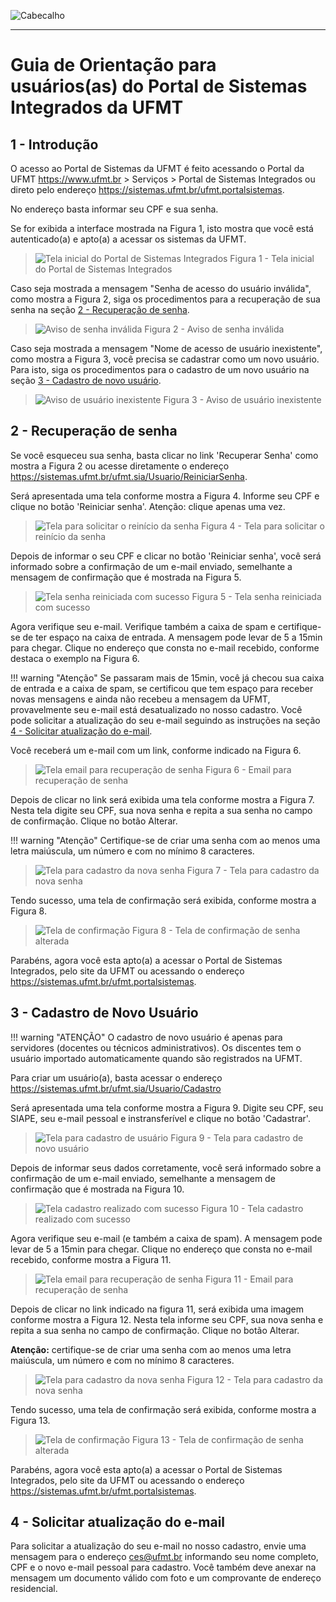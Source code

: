 ![Cabecalho](images/cabecalho.png "Cabecalho da UFMT")

---

# Guia de Orientação para usuários(as) do Portal de Sistemas Integrados da UFMT

## 1 - Introdução

O acesso ao Portal de Sistemas da UFMT é feito acessando o Portal da UFMT <https://www.ufmt.br> > Serviços > Portal de Sistemas Integrados ou direto pelo endereço <https://sistemas.ufmt.br/ufmt.portalsistemas>.

No endereço basta informar seu CPF e sua senha.

Se for exibida a interface mostrada na Figura 1, isto mostra que você está autenticado(a) e apto(a) a acessar os sistemas da UFMT.

> ![Tela inicial do Portal de Sistemas Integrados](images/portalsistemas-01.png "Tela inicial do Portal de Sistemas Integrados")
> Figura 1 - Tela inicial do Portal de Sistemas Integrados

Caso seja mostrada a mensagem "Senha de acesso do usuário inválida", como mostra a Figura 2, siga os procedimentos para a recuperação de sua senha
na seção [2 - Recuperação de senha](#2-recuperacao-de-senha).

> ![Aviso de senha inválida](images/senhaerrada-01.png "Aviso de senha inválida")
> Figura 2 - Aviso de senha inválida

Caso seja mostrada a mensagem "Nome de acesso de usuário inexistente", como mostra a Figura 3, você precisa se cadastrar como um novo usuário.
Para isto, siga os procedimentos para o cadastro de um novo usuário na seção [3 - Cadastro de novo usuário](#3-cadastro-de-novo-usuario).

> ![Aviso de usuário inexistente](images/semusuario-01.png "Aviso de usuário inexistente")
> Figura 3 - Aviso de usuário inexistente


## 2 - Recuperação de senha

Se você esqueceu sua senha, basta clicar no link 'Recuperar Senha' como mostra a Figura 2 ou acesse diretamente o endereço <https://sistemas.ufmt.br/ufmt.sia/Usuario/ReiniciarSenha>.

Será apresentada uma tela conforme mostra a Figura 4. Informe seu CPF e clique no botão 'Reiniciar senha'. Atenção: clique apenas uma vez.

> ![Tela para solicitar o reinício da senha](images/reiniciosenha-01.png "Tela para recuperação de senha com campo CPF e o botão Reinciar senha")
> Figura 4 - Tela para solicitar o reinício da senha

Depois de informar o seu CPF e clicar no botão 'Reiniciar senha', você será informado sobre a confirmação de um e-mail enviado, semelhante a mensagem de confirmação que é mostrada na Figura 5.

> ![Tela senha reiniciada com sucesso](images/reiniciosenha-02.png "Tela para recuperação de senha com campo CPF e o botão Reinciar senha com aviso de sucesso")
> Figura 5 - Tela senha reiniciada com sucesso

Agora verifique seu e-mail. Verifique também a caixa de spam e certifique-se de ter espaço na caixa de entrada.
A mensagem pode levar de 5 a 15min para chegar. Clique no endereço que consta no e-mail recebido, conforme destaca o exemplo na Figura 6.

!!! warning "Atenção"
    Se passaram mais de 15min, você já checou sua caixa de entrada e a caixa de spam, se certificou que tem espaço para receber novas mensagens e ainda não recebeu a mensagem da UFMT, provavelmente seu e-mail está desatualizado no nosso cadastro.
    Você pode solicitar a atualização do seu e-mail seguindo as instruções na seção [4 - Solicitar atualização do e-mail](#4-solicitar-atualizacao-do-e-mail).

Você receberá um e-mail com um link, conforme indicado na Figura 6.

> ![Tela email para recuperação de senha](images/reiniciosenha-03.png "Mensagem de e-mail da UFMT com o link para alterar a senha")
> Figura 6 - Email para recuperação de senha

Depois de clicar no link será exibida uma tela conforme mostra a Figura 7. Nesta tela digite seu CPF, sua nova senha e repita a sua senha no campo de confirmação.
Clique no botão Alterar.

!!! warning "Atenção"
    Certifique-se de criar uma senha com ao menos uma letra maiúscula, um número e com no mínimo 8 caracteres.

> ![Tela para cadastro da nova senha](images/reiniciosenha-04.png "Tela para cadastro da nova senha com os campos cpf, senha e repetição de senha")
> Figura 7 - Tela para cadastro da nova senha

Tendo sucesso, uma tela de confirmação será exibida, conforme mostra a Figura 8.

> ![Tela de confirmação](images/reiniciosenha-05.png "Tela com a confirmação de senha alterada")
> Figura 8 - Tela de confirmação de senha alterada

Parabéns, agora você esta apto(a) a acessar o Portal de Sistemas Integrados, pelo site da UFMT ou acessando o endereço <https://sistemas.ufmt.br/ufmt.portalsistemas>.


## 3 - Cadastro de Novo Usuário

!!! warning "ATENÇÃO"
    O cadastro de novo usuário é apenas para servidores (docentes ou técnicos administrativos). Os discentes tem o usuário importado automaticamente quando são registrados na UFMT.

Para criar um usuário(a), basta acessar o endereço <https://sistemas.ufmt.br/ufmt.sia/Usuario/Cadastro>

Será apresentada uma tela conforme mostra a Figura 9. Digite seu CPF, seu SIAPE, seu e-mail pessoal e instransferível e clique no botão 'Cadastrar'.

> ![Tela para cadastro de usuário](images/novousuario-01.png "Tela para cadastro de novo usuário com CPF, siape e e-mail para contato")
> Figura 9 - Tela para cadastro de novo usuário

Depois de informar seus dados corretamente, você será informado sobre a confirmação de um e-mail enviado, semelhante a mensagem de confirmação que é mostrada na Figura 10.

> ![Tela cadastro realizado com sucesso](images/novousuario-02.png "Tela de cadastro realizado com aviso de sucesso")
> Figura 10 - Tela cadastro realizado com sucesso

Agora verifique seu e-mail (e também a caixa de spam). A mensagem pode levar de 5 a 15min para chegar. Clique no endereço que consta no e-mail recebido, conforme mostra a Figura 11.

> ![Tela email para recuperação de senha](images/novousuario-03.png "Mensagem de e-mail da UFMT com o link para alterar a senha")
> Figura 11 - Email para recuperação de senha

Depois de clicar no link indicado na figura 11, será exibida uma imagem conforme mostra a Figura 12. Nesta tela informe seu CPF, sua nova senha e repita a sua senha no campo de confirmação.
Clique no botão Alterar.

**Atenção:** certifique-se de criar uma senha com ao menos uma letra maiúscula, um número e com no mínimo 8 caracteres.

> ![Tela para cadastro da nova senha](images/reiniciosenha-04.png "Tela para cadastro da nova senha com os campos cpf, senha e repetição de senha")
> Figura 12 - Tela para cadastro da nova senha

Tendo sucesso, uma tela de confirmação será exibida, conforme mostra a Figura 13.

> ![Tela de confirmação](images/reiniciosenha-05.png "Tela com a confirmação de senha alterada")
> Figura 13 - Tela de confirmação de senha alterada

Parabéns, agora você esta apto(a) a acessar o Portal de Sistemas Integrados, pelo site da UFMT ou acessando o endereço <https://sistemas.ufmt.br/ufmt.portalsistemas>.


## 4 - Solicitar atualização do e-mail

Para solicitar a atualização do seu e-mail no nosso cadastro, envie uma mensagem para o endereço <ces@ufmt.br> informando seu nome completo, CPF e o novo e-mail pessoal para cadastro.
Você também deve anexar na mensagem um documento válido com foto e um comprovante de endereço residencial.